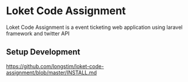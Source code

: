# Loket Code Assignment
Loket Code Assignment is a event ticketing web application using laravel framework and twitter API

## Setup Development
https://github.com/longstim/loket-code-assignment/blob/master/INSTALL.md
